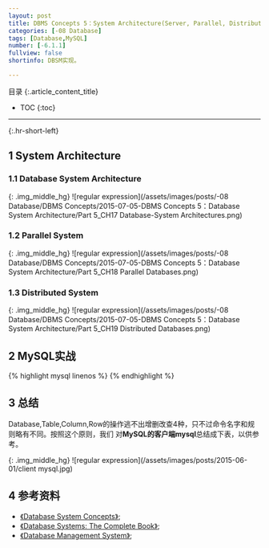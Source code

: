 ```yaml
---
layout: post
title: DBMS Concepts 5：System Architecture(Server, Parallel, Distributed)
categories: [-08 Database]
tags: [Database,MySQL]
number: [-6.1.1]
fullview: false
shortinfo: DBSM实现。

---
```

目录
{:.article_content_title}


* TOC
{:toc}

---
{:.hr-short-left}

## 1 System Architecture ##

### 1.1  Database System Architecture

{: .img_middle_hg}
![regular expression](/assets/images/posts/-08 Database/DBMS Concepts/2015-07-05-DBMS Concepts 5：Database System Architecture/Part 5_CH17 Database-System Architectures.png)

### 1.2 Parallel System

{: .img_middle_hg}
![regular expression](/assets/images/posts/-08 Database/DBMS Concepts/2015-07-05-DBMS Concepts 5：Database System Architecture/Part 5_CH18 Parallel Databases.png)

### 1.3 Distributed System

{: .img_middle_hg}
![regular expression](/assets/images/posts/-08 Database/DBMS Concepts/2015-07-05-DBMS Concepts 5：Database System Architecture/Part 5_CH19 Distributed Databases.png)


## 2 MySQL实战 ## 

{% highlight mysql linenos %}
{% endhighlight %}


## 3 总结 ##

Database,Table,Column,Row的操作逃不出增删改查4种，只不过命令名字和规则略有不同。按照这个原则，我们
对**MySQL的客户端mysql**总结成下表，以供参考。

{: .img_middle_hg}
![regular expression](/assets/images/posts/2015-06-01/client mysql.jpg)


## 4 参考资料 ##
- [《Database System Concepts》](https://www.amazon.com/Database-Concepts-Abraham-Silberschatz-Professor/dp/0073523321);
- [《Database Systems: The Complete Book》](https://www.amazon.com/Database-Systems-Complete-Book-2nd/dp/0131873253);
- [《Database Management System》](https://www.amazon.com/Database-Management-Systems-Raghu-Ramakrishnan/dp/0072465638);





